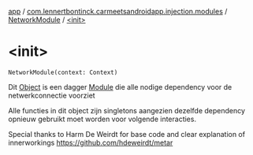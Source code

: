 [app](../../index.md) / [com.lennertbontinck.carmeetsandroidapp.injection.modules](../index.md) / [NetworkModule](index.md) / [&lt;init&gt;](./-init-.md)

# &lt;init&gt;

`NetworkModule(context: Context)`

Dit [Object](http://docs.oracle.com/javase/6/docs/api/java/lang/Object.html) is een dagger [Module](#) die alle nodige dependency voor de netwerkconnectie voorziet

Alle functies in dit object zijn singletons aangezien dezelfde dependency opnieuw gebruikt moet worden voor volgende
interacties.

Special thanks to Harm De Weirdt for base code and clear explanation of innerworkings
https://github.com/hdeweirdt/metar

